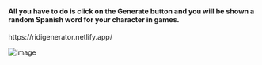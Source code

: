 <h4>All you have to do is click on the Generate button and you will be shown a random Spanish word for your character in games.</h4>
https://ridigenerator.netlify.app/ 

![image](https://user-images.githubusercontent.com/89318618/172371171-6e110a1f-8d10-453b-b056-fda88fb9dc13.png)
